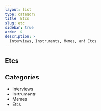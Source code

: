```yaml
---
layout: list
type: category
title: Etcs
slug: etc
sidebar: true
order: 5
description: >
  Interviews, Instruments, Memes, and Etcs
---
```


## Etcs

## Categories

* Interviews
* Instruments
* Memes
* Etcs
